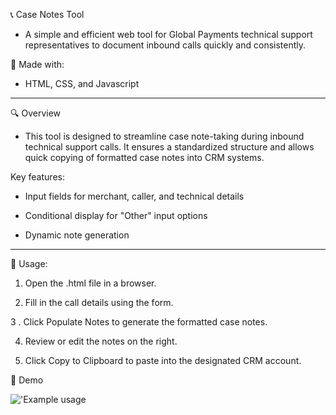 📞 Case Notes Tool
- A simple and efficient web tool for Global Payments technical support representatives to document inbound calls quickly and consistently.


🧰 Made with:
- HTML, CSS, and Javascript

---

🔍 Overview
- This tool is designed to streamline case note-taking during inbound technical support calls. It ensures a standardized structure and allows quick copying of formatted case notes into CRM systems.


Key features:

- Input fields for merchant, caller, and technical details

- Conditional display for "Other" input options

- Dynamic note generation

---


📒 Usage:

1. Open the .html file in a browser.

2. Fill in the call details using the form.

3 . Click Populate Notes to generate the formatted case notes.

4. Review or edit the notes on the right.

5. Click Copy to Clipboard to paste into the designated CRM account.


📸 Demo


  !['Example usage](https://github.com/BrandonL02/Global-Note-Program/blob/08e1f47a2bfa4c34b2ce15e2dd576c450d8288bf/example_usage.png)
